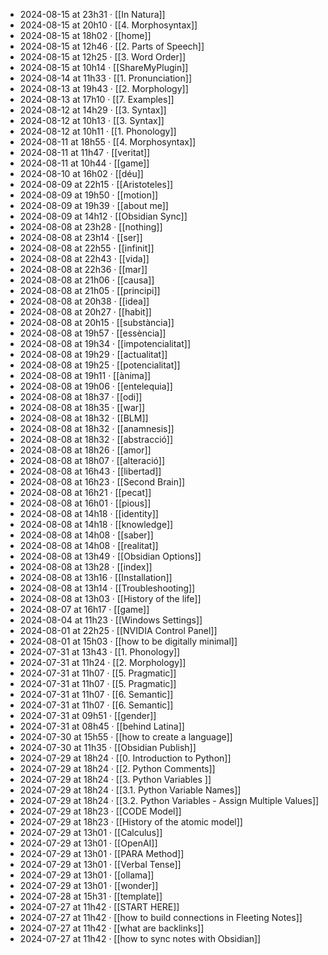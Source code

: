 - 2024-08-15 at 23h31 · [[In Natura]]
- 2024-08-15 at 20h10 · [[4. Morphosyntax]]
- 2024-08-15 at 18h02 · [[home]]
- 2024-08-15 at 12h46 · [[2. Parts of Speech]]
- 2024-08-15 at 12h25 · [[3. Word Order]]
- 2024-08-15 at 10h14 · [[ShareMyPlugin]]
- 2024-08-14 at 11h33 · [[1. Pronunciation]]
- 2024-08-13 at 19h43 · [[2. Morphology]]
- 2024-08-13 at 17h10 · [[7. Examples]]
- 2024-08-12 at 14h29 · [[3. Syntax]]
- 2024-08-12 at 10h13 · [[3. Syntax]]
- 2024-08-12 at 10h11 · [[1. Phonology]]
- 2024-08-11 at 18h55 · [[4. Morphosyntax]]
- 2024-08-11 at 11h47 · [[veritat]]
- 2024-08-11 at 10h44 · [[game]]
- 2024-08-10 at 16h02 · [[déu]]
- 2024-08-09 at 22h15 · [[Aristoteles]]
- 2024-08-09 at 19h50 · [[motion]]
- 2024-08-09 at 19h39 · [[about me]]
- 2024-08-09 at 14h12 · [[Obsidian Sync]]
- 2024-08-08 at 23h28 · [[nothing]]
- 2024-08-08 at 23h14 · [[ser]]
- 2024-08-08 at 22h55 · [[infinit]]
- 2024-08-08 at 22h43 · [[vida]]
- 2024-08-08 at 22h36 · [[mar]]
- 2024-08-08 at 21h06 · [[causa]]
- 2024-08-08 at 21h05 · [[principi]]
- 2024-08-08 at 20h38 · [[idea]]
- 2024-08-08 at 20h27 · [[habit]]
- 2024-08-08 at 20h15 · [[substància]]
- 2024-08-08 at 19h57 · [[essència]]
- 2024-08-08 at 19h34 · [[impotencialitat]]
- 2024-08-08 at 19h29 · [[actualitat]]
- 2024-08-08 at 19h25 · [[potencialitat]]
- 2024-08-08 at 19h11 · [[ànima]]
- 2024-08-08 at 19h06 · [[entelequia]]
- 2024-08-08 at 18h37 · [[odi]]
- 2024-08-08 at 18h35 · [[war]]
- 2024-08-08 at 18h32 · [[BLM]]
- 2024-08-08 at 18h32 · [[anamnesis]]
- 2024-08-08 at 18h32 · [[abstracció]]
- 2024-08-08 at 18h26 · [[amor]]
- 2024-08-08 at 18h07 · [[alteració]]
- 2024-08-08 at 16h43 · [[libertad]]
- 2024-08-08 at 16h23 · [[Second Brain]]
- 2024-08-08 at 16h21 · [[pecat]]
- 2024-08-08 at 16h01 · [[pious]]
- 2024-08-08 at 14h18 · [[identity]]
- 2024-08-08 at 14h18 · [[knowledge]]
- 2024-08-08 at 14h08 · [[saber]]
- 2024-08-08 at 14h08 · [[realitat]]
- 2024-08-08 at 13h49 · [[Obsidian Options]]
- 2024-08-08 at 13h28 · [[index]]
- 2024-08-08 at 13h16 · [[Installation]]
- 2024-08-08 at 13h14 · [[Troubleshooting]]
- 2024-08-08 at 13h03 · [[History of the life]]
- 2024-08-07 at 16h17 · [[game]]
- 2024-08-04 at 11h23 · [[Windows Settings]]
- 2024-08-01 at 22h25 · [[NVIDIA Control Panel]]
- 2024-08-01 at 15h03 · [[how to be digitally minimal]]
- 2024-07-31 at 13h43 · [[1. Phonology]]
- 2024-07-31 at 11h24 · [[2. Morphology]]
- 2024-07-31 at 11h07 · [[5. Pragmatic]]
- 2024-07-31 at 11h07 · [[5. Pragmatic]]
- 2024-07-31 at 11h07 · [[6. Semantic]]
- 2024-07-31 at 11h07 · [[6. Semantic]]
- 2024-07-31 at 09h51 · [[gender]]
- 2024-07-31 at 08h45 · [[behind Latina]]
- 2024-07-30 at 15h55 · [[how to create a language]]
- 2024-07-30 at 11h35 · [[Obsidian Publish]]
- 2024-07-29 at 18h24 · [[0. Introduction to Python]]
- 2024-07-29 at 18h24 · [[2. Python Comments]]
- 2024-07-29 at 18h24 · [[3. Python Variables ]]
- 2024-07-29 at 18h24 · [[3.1. Python Variable Names]]
- 2024-07-29 at 18h24 · [[3.2. Python Variables - Assign Multiple Values]]
- 2024-07-29 at 18h23 · [[CODE Model]]
- 2024-07-29 at 18h23 · [[History of the atomic model]]
- 2024-07-29 at 13h01 · [[Calculus]]
- 2024-07-29 at 13h01 · [[OpenAI]]
- 2024-07-29 at 13h01 · [[PARA Method]]
- 2024-07-29 at 13h01 · [[Verbal Tense]]
- 2024-07-29 at 13h01 · [[ollama]]
- 2024-07-29 at 13h01 · [[wonder]]
- 2024-07-28 at 15h31 · [[template]]
- 2024-07-27 at 11h42 · [[START HERE]]
- 2024-07-27 at 11h42 · [[how to build connections in Fleeting Notes]]
- 2024-07-27 at 11h42 · [[what are backlinks]]
- 2024-07-27 at 11h42 · [[how to sync notes with Obsidian]]
